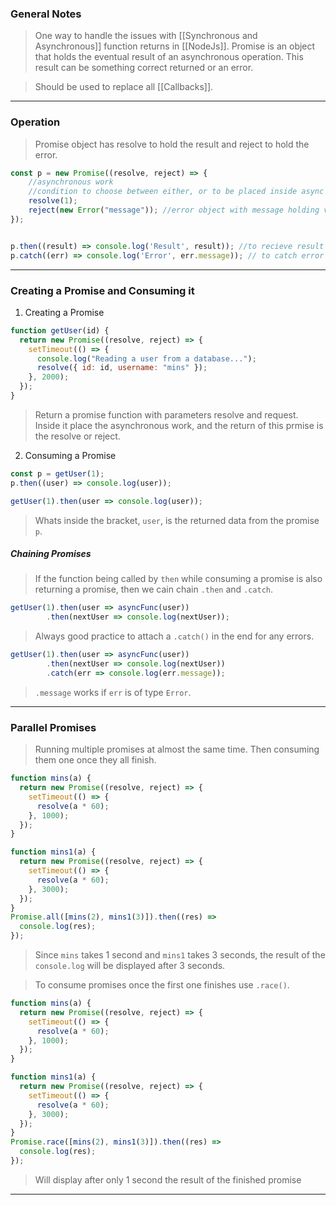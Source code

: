 
### General Notes

> One way to handle the issues with [[Synchronous and Asynchronous]] function returns in [[NodeJs]].
> Promise is an object that holds the eventual result of an asynchronous operation.
> This result can be something correct returned or an error.

> Should be used to replace all [[Callbacks]].

---

### Operation

> Promise object has resolve to hold the result and reject to hold the error.
```JavaScript
const p = new Promise((resolve, reject) => {
	//asynchronous work
	//condition to choose between either, or to be placed inside async functions
	resolve(1);
	reject(new Error("message")); //error object with message holding value "message"
});


p.then((result) => console.log('Result', result)); //to recieve result
p.catch((err) => console.log('Error', err.message)); // to catch error
```

---

### Creating a Promise and Consuming it

1. Creating a Promise
```JavaScript
function getUser(id) {
  return new Promise((resolve, reject) => {
    setTimeout(() => {
      console.log("Reading a user from a database...");
      resolve({ id: id, username: "mins" });
    }, 2000);
  });
}
```
> Return a promise function with parameters resolve and request.
> Inside it place the asynchronous work, and the return of this prmise is the resolve or reject.

2. Consuming a Promise
```javascript
const p = getUser(1);
p.then((user) => console.log(user));

getUser(1).then(user => console.log(user));
```
> Whats inside the bracket, `user`, is the returned data from the promise `p`.

##### Chaining Promises

> If the function being called by `then` while consuming a promise is also returning a promise, then we cain chain `.then` and `.catch`.
```JavaScript
getUser(1).then(user => asyncFunc(user))
		.then(nextUser => console.log(nextUser));
```

> Always good practice to attach a `.catch()` in the end for any errors.
```javaScript
getUser(1).then(user => asyncFunc(user))
		.then(nextUser => console.log(nextUser))
		.catch(err => console.log(err.message));
```
> `.message` works if `err` is of type `Error`.

---

### Parallel Promises

> Running multiple promises at almost the same time.
> Then consuming them one once they all finish.

```JavaScript
function mins(a) {
  return new Promise((resolve, reject) => {
    setTimeout(() => {
      resolve(a * 60);
    }, 1000);
  });
}

function mins1(a) {
  return new Promise((resolve, reject) => {
    setTimeout(() => {
      resolve(a * 60);
    }, 3000);
  });
}
Promise.all([mins(2), mins1(3)]).then((res) => 
  console.log(res);
});
```
> Since `mins` takes 1 second and `mins1` takes 3 seconds, the result of the `console.log` will be displayed after 3 seconds.

> To consume promises once the first one finishes use `.race()`.
``` JavaScript
function mins(a) {
  return new Promise((resolve, reject) => {
    setTimeout(() => {
      resolve(a * 60);
    }, 1000);
  });
}

function mins1(a) {
  return new Promise((resolve, reject) => {
    setTimeout(() => {
      resolve(a * 60);
    }, 3000);
  });
}
Promise.race([mins(2), mins1(3)]).then((res) => 
  console.log(res);
});
```
> Will display after only 1 second the result of the finished promise

---
